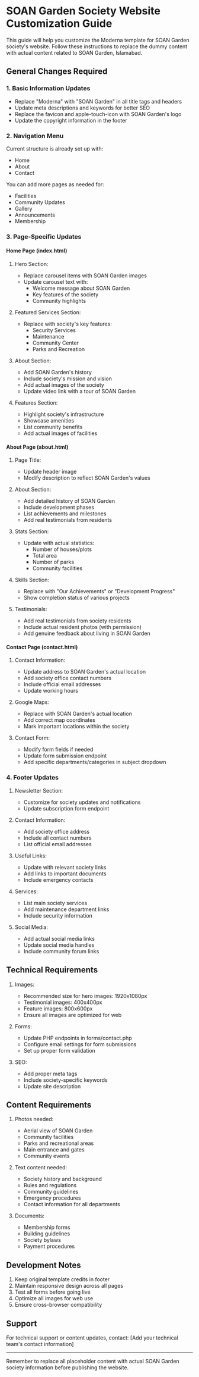 # SOAN Garden Society Website Customization Guide

This guide will help you customize the Moderna template for SOAN Garden society's website. Follow these instructions to replace the dummy content with actual content related to SOAN Garden, Islamabad.

## General Changes Required

### 1. Basic Information Updates
- Replace "Moderna" with "SOAN Garden" in all title tags and headers
- Update meta descriptions and keywords for better SEO
- Replace the favicon and apple-touch-icon with SOAN Garden's logo
- Update the copyright information in the footer

### 2. Navigation Menu
Current structure is already set up with:
- Home
- About
- Contact

You can add more pages as needed for:
- Facilities
- Community Updates
- Gallery
- Announcements
- Membership

### 3. Page-Specific Updates

#### Home Page (index.html)

1. Hero Section:
   - Replace carousel items with SOAN Garden images
   - Update carousel text with:
     - Welcome message about SOAN Garden
     - Key features of the society
     - Community highlights

2. Featured Services Section:
   - Replace with society's key features:
     - Security Services
     - Maintenance
     - Community Center
     - Parks and Recreation

3. About Section:
   - Add SOAN Garden's history
   - Include society's mission and vision
   - Add actual images of the society
   - Update video link with a tour of SOAN Garden

4. Features Section:
   - Highlight society's infrastructure
   - Showcase amenities
   - List community benefits
   - Add actual images of facilities

#### About Page (about.html)

1. Page Title:
   - Update header image
   - Modify description to reflect SOAN Garden's values

2. About Section:
   - Add detailed history of SOAN Garden
   - Include development phases
   - List achievements and milestones
   - Add real testimonials from residents

3. Stats Section:
   - Update with actual statistics:
     - Number of houses/plots
     - Total area
     - Number of parks
     - Community facilities

4. Skills Section:
   - Replace with "Our Achievements" or "Development Progress"
   - Show completion status of various projects

5. Testimonials:
   - Add real testimonials from society residents
   - Include actual resident photos (with permission)
   - Add genuine feedback about living in SOAN Garden

#### Contact Page (contact.html)

1. Contact Information:
   - Update address to SOAN Garden's actual location
   - Add society office contact numbers
   - Include official email addresses
   - Update working hours

2. Google Maps:
   - Replace with SOAN Garden's actual location
   - Add correct map coordinates
   - Mark important locations within the society

3. Contact Form:
   - Modify form fields if needed
   - Update form submission endpoint
   - Add specific departments/categories in subject dropdown

### 4. Footer Updates

1. Newsletter Section:
   - Customize for society updates and notifications
   - Update subscription form endpoint

2. Contact Information:
   - Add society office address
   - Include all contact numbers
   - List official email addresses

3. Useful Links:
   - Update with relevant society links
   - Add links to important documents
   - Include emergency contacts

4. Services:
   - List main society services
   - Add maintenance department links
   - Include security information

5. Social Media:
   - Add actual social media links
   - Update social media handles
   - Include community forum links

## Technical Requirements

1. Images:
   - Recommended size for hero images: 1920x1080px
   - Testimonial images: 400x400px
   - Feature images: 800x600px
   - Ensure all images are optimized for web

2. Forms:
   - Update PHP endpoints in forms/contact.php
   - Configure email settings for form submissions
   - Set up proper form validation

3. SEO:
   - Add proper meta tags
   - Include society-specific keywords
   - Update site description

## Content Requirements

1. Photos needed:
   - Aerial view of SOAN Garden
   - Community facilities
   - Parks and recreational areas
   - Main entrance and gates
   - Community events

2. Text content needed:
   - Society history and background
   - Rules and regulations
   - Community guidelines
   - Emergency procedures
   - Contact information for all departments

3. Documents:
   - Membership forms
   - Building guidelines
   - Society bylaws
   - Payment procedures

## Development Notes

1. Keep original template credits in footer
2. Maintain responsive design across all pages
3. Test all forms before going live
4. Optimize all images for web use
5. Ensure cross-browser compatibility

## Support

For technical support or content updates, contact:
[Add your technical team's contact information]

---

Remember to replace all placeholder content with actual SOAN Garden society information before publishing the website. 